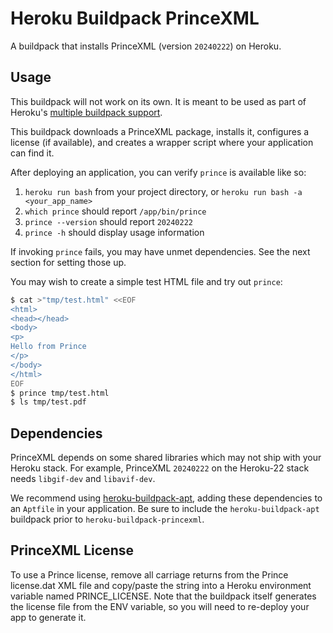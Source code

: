 # Heroku Buildpack PrinceXML

A buildpack that installs PrinceXML (version `20240222`) on Heroku.

## Usage

This buildpack will not work on its own. It is meant to be used as part of Heroku's [multiple buildpack support](https://devcenter.heroku.com/articles/using-multiple-buildpacks-for-an-app).

This buildpack downloads a PrinceXML package, installs it, configures a license (if available), and creates a wrapper script where your application can find it.

After deploying an application, you can verify `prince` is available like so:

1. `heroku run bash` from your project directory, or `heroku run bash -a <your_app_name>`
1. `which prince` should report `/app/bin/prince`
1. `prince --version` should report `20240222`
1. `prince -h` should display usage information

If invoking `prince` fails, you may have unmet dependencies. See the next section for setting those up.

You may wish to create a simple test HTML file and try out `prince`:

```bash
$ cat >"tmp/test.html" <<EOF
<html>
<head></head>
<body>
<p>
Hello from Prince
</p>
</body>
</html>
EOF
$ prince tmp/test.html
$ ls tmp/test.pdf
```

## Dependencies

PrinceXML depends on some shared libraries which may not ship with your Heroku stack. For example, PrinceXML `20240222` on the Heroku-22 stack needs `libgif-dev` and `libavif-dev`.

We recommend using [heroku-buildpack-apt](https://elements.heroku.com/buildpacks/heroku/heroku-buildpack-apt), adding these dependencies to an `Aptfile` in your application. Be sure to include the `heroku-buildpack-apt` buildpack prior to `heroku-buildpack-princexml`.

## PrinceXML License

To use a Prince license, remove all carriage returns from the Prince license.dat XML file and copy/paste the string into a Heroku environment variable named PRINCE_LICENSE. Note that the buildpack itself generates the license file from the ENV variable, so you will need to re-deploy your app to generate it.
